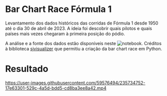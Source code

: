 # Bar Chart Race Fórmula 1

Levantamento dos dados históricos das corridas de Fórmula 1 desde 1950 até o dia 30 de abril de 2023. A ideia foi descobrir quais pilotos e quais países mais vezes chegaram à primeira posição do pódio.

A análise e a fonte dos dados estão disponíveis neste ![notebook](https://github.com/lucasgmalheiros/f1-bar-char-race/blob/main/f1-bar-race.ipynb). Créditos à biblioteca [sjvisualizer](https://github.com/SjoerdTilmans/sjvisualizer) que permitiu a criação da bar chart race em Python.

# Resultado

https://user-images.githubusercontent.com/59576494/235734752-17e63301-529c-4a5d-bdd5-cd8ba3ee8a42.mp4
